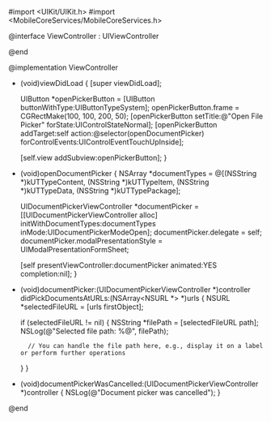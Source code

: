 #import <UIKit/UIKit.h>
#import <MobileCoreServices/MobileCoreServices.h>

@interface ViewController : UIViewController <UIDocumentPickerDelegate>

@end

@implementation ViewController

- (void)viewDidLoad {
    [super viewDidLoad];
    
    UIButton *openPickerButton = [UIButton buttonWithType:UIButtonTypeSystem];
    openPickerButton.frame = CGRectMake(100, 100, 200, 50);
    [openPickerButton setTitle:@"Open File Picker" forState:UIControlStateNormal];
    [openPickerButton addTarget:self action:@selector(openDocumentPicker) forControlEvents:UIControlEventTouchUpInside];
    
    [self.view addSubview:openPickerButton];
}

- (void)openDocumentPicker {
    NSArray *documentTypes = @[(NSString *)kUTTypeContent,
                               (NSString *)kUTTypeItem,
                               (NSString *)kUTTypeData,
                               (NSString *)kUTTypePackage];

    UIDocumentPickerViewController *documentPicker = [[UIDocumentPickerViewController alloc] initWithDocumentTypes:documentTypes inMode:UIDocumentPickerModeOpen];
    documentPicker.delegate = self;
    documentPicker.modalPresentationStyle = UIModalPresentationFormSheet;
    
    [self presentViewController:documentPicker animated:YES completion:nil];
}

- (void)documentPicker:(UIDocumentPickerViewController *)controller didPickDocumentsAtURLs:(NSArray<NSURL *> *)urls {
    NSURL *selectedFileURL = [urls firstObject];
    
    if (selectedFileURL != nil) {
        NSString *filePath = [selectedFileURL path];
        NSLog(@"Selected file path: %@", filePath);
        
        // You can handle the file path here, e.g., display it on a label or perform further operations
    }
}

- (void)documentPickerWasCancelled:(UIDocumentPickerViewController *)controller {
    NSLog(@"Document picker was cancelled");
}

@end